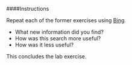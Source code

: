 ####Instructions

Repeat each of the former exercises using [Bing](http://www.bing.com).
* What new information did you find?
* How was this search more useful?
* How was it less useful?

This concludes the lab exercise.
